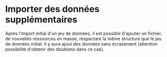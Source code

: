 # Importer des données supplémentaires

Après l'import initial d'un jeu de données, il est possible d'ajouter un fichier, de nouvelles ressources en masse, respectant la même structure que le jeu de données initial. Il y aura ajout des données sans écrasement \(attention possibilité d'obtenir des doublons dans ce cas\).

